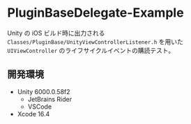 # PluginBaseDelegate-Example

Unity の iOS ビルド時に出力される `Classes/PluginBase/UnityViewControllerListener.h` を用いた `UIViewController` のライフサイクルイベントの購読テスト。

## 開発環境

- Unity 6000.0.58f2
  - JetBrains Rider
  - VSCode
- Xcode 16.4
